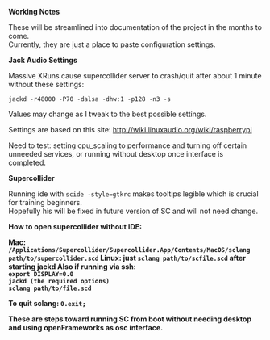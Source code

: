 <b>Working Notes</b>

These will be streamlined into documentation of the project in the months to come.  
Currently, they are just a place to paste configuration settings.

<b>Jack Audio Settings</b>

Massive XRuns cause supercollider server to crash/quit after about 1 minute without these settings:

`jackd -r48000 -P70 -dalsa -dhw:1 -p128 -n3 -s`

Values may change as I tweak to the best possible settings.

Settings are based on this site: http://wiki.linuxaudio.org/wiki/raspberrypi

Need to test: setting cpu_scaling to performance and turning off certain unneeded services, or running without desktop once interface is completed.


<b>Supercollider</b>

Running ide with `scide -style=gtkrc` makes tooltips legible which is crucial for training beginners.  
Hopefully his will be fixed in future version of SC and will not need change.


<b>How to open supercollider without IDE:<b>

Mac: `/Applications/Supercollider/Supercollider.App/Contents/MacOS/sclang path/to/supercollider.scd`
Linux: just `sclang path/to/scfile.scd` after starting jackd
Also if running via ssh:<br>
`export DISPLAY=0.0`<br>
`jackd (the required options)`<br>
`sclang path/to/file.scd`

To quit sclang: `0.exit;`

These are steps toward running SC from boot without needing desktop and using openFrameworks as osc interface.

